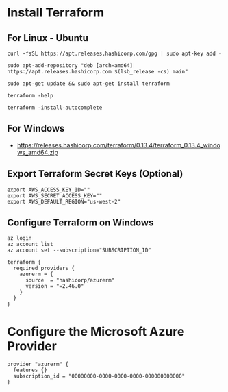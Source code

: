 # Install Terraform

## For Linux - Ubuntu
```
curl -fsSL https://apt.releases.hashicorp.com/gpg | sudo apt-key add -

sudo apt-add-repository "deb [arch=amd64] https://apt.releases.hashicorp.com $(lsb_release -cs) main"

sudo apt-get update && sudo apt-get install terraform

terraform -help

terraform -install-autocomplete
```

## For Windows
 - https://releases.hashicorp.com/terraform/0.13.4/terraform_0.13.4_windows_amd64.zip


## Export Terraform Secret Keys (Optional)
```
export AWS_ACCESS_KEY_ID=""
export AWS_SECRET_ACCESS_KEY=""
export AWS_DEFAULT_REGION="us-west-2"
```

## Configure Terraform on Windows
```
az login
az account list
az account set --subscription="SUBSCRIPTION_ID"
```

```
terraform {
  required_providers {
    azurerm = {
      source  = "hashicorp/azurerm"
      version = "=2.46.0"
    }
  }
}
```

# Configure the Microsoft Azure Provider
```
provider "azurerm" {
  features {}
  subscription_id = "00000000-0000-0000-0000-000000000000"
}
```
